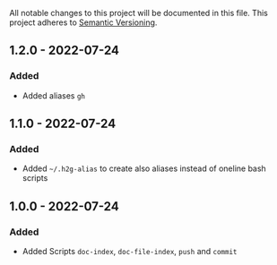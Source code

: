 All notable changes to this project will be documented in this file.
This project adheres to [Semantic Versioning](http://semver.org/).

## 1.2.0 - 2022-07-24
### Added
- Added aliases `gh` 

## 1.1.0 - 2022-07-24
### Added
- Added `~/.h2g-alias` to create also aliases instead of oneline bash scripts

## 1.0.0 - 2022-07-24
### Added
- Added Scripts `doc-index`, `doc-file-index`, `push` and `commit`


[1.1.0]: https://github.com/h2ginternetagentur/dev-tools/tags/1.0.0...1.1.0
[1.0.0]: https://github.com/h2ginternetagentur/dev-tools/tags/1.0.0

